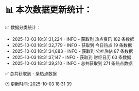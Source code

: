 📊 本次数据更新统计：
==========================

📈 数据分类统计：
- 2025-10-03 18:31:31,224 - INFO - 获取到 热点资讯 102 条数据
- 2025-10-03 18:31:32,779 - INFO - 获取到 今日热点 19 条数据
- 2025-10-03 18:31:34,883 - INFO - 获取到 公社热帖 87 条数据
- 2025-10-03 18:31:37,147 - INFO - 获取到 财经日历 63 条数据
- 2025-10-03 18:31:39,210 - INFO - 总共获取到 271 条热点数据

✅ 总共获取到 - 条热点数据

🕐 更新时间: 2025-10-03 18:31:39
